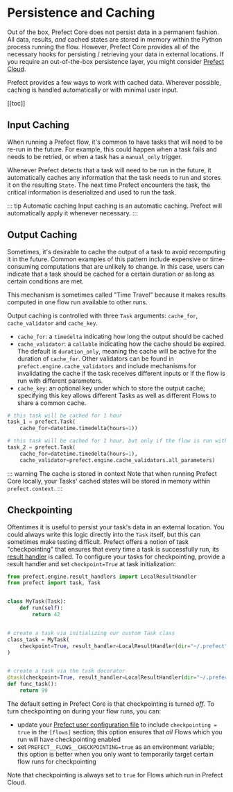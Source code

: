 # Persistence and Caching

Out of the box, Prefect Core does not persist data in a permanent fashion. All data, results, _and_ cached states are stored in memory within the
Python process running the flow. However, Prefect Core provides all of the necessary hooks for persisting / retrieving your data in external locations. If you require an out-of-the-box persistence layer, you might consider [Prefect Cloud](../../cloud/faq.html#what-is-the-difference-between-prefect-core-and-prefect-cloud).

Prefect provides a few ways to work with cached data. Wherever possible, caching is handled automatically or with minimal user input.

[[toc]]

## Input Caching

When running a Prefect flow, it's common to have tasks that will need to be re-run in the future. For example, this could happen when a task fails and needs to be retried, or when a task has a `manual_only` trigger.

Whenever Prefect detects that a task will need to be run in the future, it automatically caches any information that the task needs to run and stores it on the resulting `State`. The next time Prefect encounters the task, the critical information is deserialized and used to run the task.

::: tip Automatic caching
Input caching is an automatic caching. Prefect will automatically apply it whenever necessary.
:::

## Output Caching

Sometimes, it's desirable to cache the output of a task to avoid recomputing it in the future. Common examples of this pattern include expensive or time-consuming computations that are unlikely to change. In this case, users can indicate that a task should be cached for a certain duration or as long as certain conditions are met.

This mechanism is sometimes called "Time Travel" because it makes results computed in one flow run available to other runs.

Output caching is controlled with three `Task` arguments: `cache_for`, `cache_validator` and `cache_key`.

- `cache_for`: a `timedelta` indicating how long the output should be cached
- `cache_validator`: a `callable` indicating how the cache should be expired. The default is `duration_only`, meaning the cache will be active for the duration of `cache_for`. Other validators can be found in `prefect.engine.cache_validators` and include mechanisms for invalidating the cache if the task receives different inputs or if the flow is run with different parameters.
- `cache_key`: an optional key under which to store the output cache; specifying this key allows different Tasks as well as different Flows to share a common cache.

```python
# this task will be cached for 1 hour
task_1 = prefect.Task(
    cache_for=datetime.timedelta(hours=1))

# this task will be cached for 1 hour, but only if the flow is run with the same parameters
task_2 = prefect.Task(
    cache_for=datetime.timedelta(hours=1),
    cache_validator=prefect.engine.cache_validators.all_parameters)
```

::: warning The cache is stored in context
Note that when running Prefect Core locally, your Tasks' cached states will be stored in memory within `prefect.context`.
:::

## Checkpointing

Oftentimes it is useful to persist your task's data in an external location. You could always write this logic directly into the `Task` itself, but this can sometimes make testing difficult. Prefect offers a notion of task "checkpointing" that ensures that every time a task is successfully run, its [result handler](results.html#result-handlers) is called. To configure your tasks for checkpointing, provide a result handler and set `checkpoint=True` at task initialization:

```python
from prefect.engine.result_handlers import LocalResultHandler
from prefect import task, Task


class MyTask(Task):
    def run(self):
        return 42


# create a task via initializing our custom Task class
class_task = MyTask(
    checkpoint=True, result_handler=LocalResultHandler(dir="~/.prefect")
)


# create a task via the task decorator
@task(checkpoint=True, result_handler=LocalResultHandler(dir="~/.prefect"))
def func_task():
    return 99
```

The default setting in Prefect Core is that checkpointing is turned _off_. To turn checkpointing on during your flow runs, you can:

- update your [Prefect user configuration file](configuration.html) to include `checkpointing = true` in the `[flows]` section; this option ensures that _all_ Flows which you run will have checkpointing enabled
- set `PREFECT__FLOWS__CHECKPOINTING=true` as an environment variable; this option is better when you only want to temporarily target certain flow runs for checkpointing

Note that checkpointing is always set to `true` for Flows which run in Prefect Cloud.
